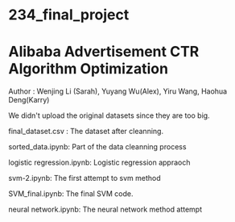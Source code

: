 # 234_final_project

# Alibaba Advertisement CTR Algorithm Optimization

Author : Wenjing Li (Sarah), Yuyang Wu(Alex), Yiru Wang, Haohua Deng(Karry)

We didn't upload the original datasets since they are too big.

final_dataset.csv : The dataset after cleanning.

sorted_data.ipynb: Part of the data cleanning process

logistic regression.ipynb: Logistic regression appraoch

svm-2.ipynb: The first attempt to svm method

SVM_final.ipynb: The final SVM code.

neural network.ipynb: The neural network method attempt

